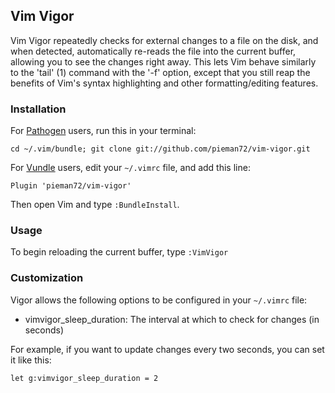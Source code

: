 ## Vim Vigor

Vim Vigor repeatedly checks for external changes to a file on the disk, and when detected, automatically re-reads the file into the current buffer, allowing you to see the changes right away. This lets Vim behave similarly to the 'tail' (1) command with the '-f' option, except that you still reap the benefits of Vim's syntax highlighting and other formatting/editing features.

### Installation

For [Pathogen](https://github.com/tpope/vim-pathogen) users, run this in your terminal:

`cd ~/.vim/bundle; git clone git://github.com/pieman72/vim-vigor.git`

For [Vundle](https://github.com/gmarik/vundle) users, edit your `~/.vimrc` file, and add this line:

`Plugin 'pieman72/vim-vigor'`

Then open Vim and type `:BundleInstall`.

### Usage

To begin reloading the current buffer, type `:VimVigor`

### Customization

Vigor allows the following options to be configured in your `~/.vimrc` file:

* vimvigor_sleep_duration:  The interval at which to check for changes (in seconds)

For example, if you want to update changes every two seconds, you can set it like this:

```viml
let g:vimvigor_sleep_duration = 2
```
